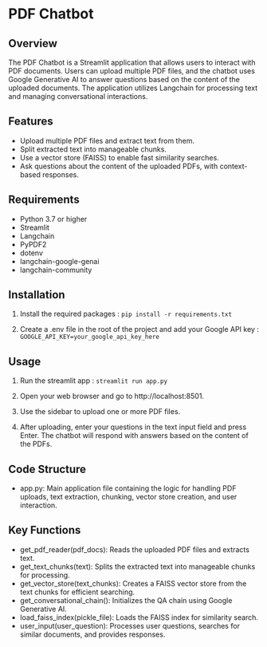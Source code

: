 # PDF Chatbot

## Overview

The PDF Chatbot is a Streamlit application that allows users to interact with PDF documents. Users can upload multiple PDF files, and the chatbot uses Google Generative AI to answer questions based on the content of the uploaded documents. The application utilizes Langchain for processing text and managing conversational interactions.

## Features

- Upload multiple PDF files and extract text from them.
- Split extracted text into manageable chunks.
- Use a vector store (FAISS) to enable fast similarity searches.
- Ask questions about the content of the uploaded PDFs, with context-based responses.

## Requirements

- Python 3.7 or higher
- Streamlit
- Langchain
- PyPDF2
- dotenv
- langchain-google-genai
- langchain-community

## Installation

1. Install the required packages : `pip install -r requirements.txt`

2. Create a .env file in the root of the project and add your Google API key : `GOOGLE_API_KEY=your_google_api_key_here`

## Usage

1. Run the streamlit app : `streamlit run app.py`

2. Open your web browser and go to http://localhost:8501.

3. Use the sidebar to upload one or more PDF files.

4. After uploading, enter your questions in the text input field and press Enter. The chatbot will respond with answers based on the content of the PDFs.

## Code Structure

- app.py: Main application file containing the logic for handling PDF uploads, text extraction, chunking, vector store creation, and user interaction.

## Key Functions

- get_pdf_reader(pdf_docs): Reads the uploaded PDF files and extracts text.
- get_text_chunks(text): Splits the extracted text into manageable chunks for processing.
- get_vector_store(text_chunks): Creates a FAISS vector store from the text chunks for efficient searching.
- get_conversational_chain(): Initializes the QA chain using Google Generative AI.
- load_faiss_index(pickle_file): Loads the FAISS index for similarity search.
- user_input(user_question): Processes user questions, searches for similar documents, and provides responses.